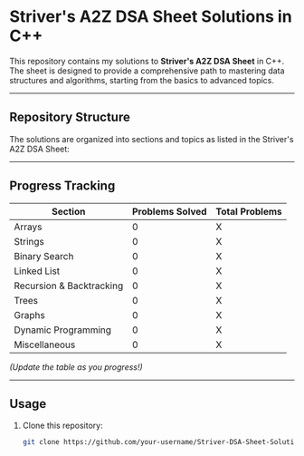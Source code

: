 # Striver's A2Z DSA Sheet Solutions in C++

This repository contains my solutions to **Striver's A2Z DSA Sheet** in C++. The sheet is designed to provide a comprehensive path to mastering data structures and algorithms, starting from the basics to advanced topics.

---

## Repository Structure

The solutions are organized into sections and topics as listed in the Striver's A2Z DSA Sheet:


---

## Progress Tracking

| Section                  | Problems Solved | Total Problems |
|--------------------------|-----------------|----------------|
| Arrays                  | 0               | X              |
| Strings                 | 0               | X              |
| Binary Search           | 0               | X              |
| Linked List             | 0               | X              |
| Recursion & Backtracking| 0               | X              |
| Trees                   | 0               | X              |
| Graphs                  | 0               | X              |
| Dynamic Programming     | 0               | X              |
| Miscellaneous           | 0               | X              |

_(Update the table as you progress!)_

---

## Usage

1. Clone this repository:
   ```bash
   git clone https://github.com/your-username/Striver-DSA-Sheet-Solutions.git

